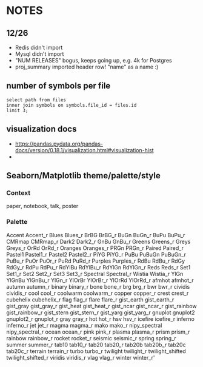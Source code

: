 # NOTES

## 12/26

- Redis didn't import
- Mysql didn't import
- "NUM RELEASES" bogus, keeps going up, e.g. 4k for Postgres
- proj_summary imported header row! "name" as a name :)

## number of symbols per file

    select path from files
    inner join symbols on symbols.file_id = files.id
    limit 3;

## visualization docs

* https://pandas.pydata.org/pandas-docs/version/0.18.1/visualization.html#visualization-hist
* 

## Seaborn/Matplotlib theme/palette/style

### Context

paper, notebook, talk, poster

### Palette

Accent Accent_r Blues Blues_r BrBG BrBG_r BuGn BuGn_r BuPu BuPu_r CMRmap CMRmap_r Dark2 Dark2_r GnBu GnBu_r Greens Greens_r Greys Greys_r OrRd OrRd_r Oranges Oranges_r PRGn PRGn_r Paired Paired_r Pastel1 Pastel1_r Pastel2 Pastel2_r PiYG PiYG_r PuBu PuBuGn PuBuGn_r PuBu_r PuOr PuOr_r PuRd PuRd_r Purples Purples_r RdBu RdBu_r RdGy RdGy_r RdPu RdPu_r RdYlBu RdYlBu_r RdYlGn RdYlGn_r Reds Reds_r Set1 Set1_r Set2 Set2_r Set3 Set3_r Spectral Spectral_r Wistia Wistia_r YlGn YlGnBu YlGnBu_r YlGn_r YlOrBr YlOrBr_r YlOrRd YlOrRd_r afmhot afmhot_r autumn autumn_r binary binary_r bone bone_r brg brg_r bwr bwr_r cividis cividis_r cool cool_r coolwarm coolwarm_r copper copper_r crest crest_r cubehelix cubehelix_r flag flag_r flare flare_r gist_earth gist_earth_r gist_gray gist_gray_r gist_heat gist_heat_r gist_ncar gist_ncar_r gist_rainbow gist_rainbow_r gist_stern gist_stern_r gist_yarg gist_yarg_r gnuplot gnuplot2 gnuplot2_r gnuplot_r gray gray_r hot hot_r hsv hsv_r icefire icefire_r inferno inferno_r jet jet_r magma magma_r mako mako_r nipy_spectral nipy_spectral_r ocean ocean_r pink pink_r plasma plasma_r prism prism_r rainbow rainbow_r rocket rocket_r seismic seismic_r spring spring_r summer summer_r tab10 tab10_r tab20 tab20_r tab20b tab20b_r tab20c tab20c_r terrain terrain_r turbo turbo_r twilight twilight_r twilight_shifted twilight_shifted_r viridis viridis_r vlag vlag_r winter winter_r'

